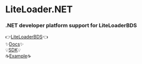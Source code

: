 # LiteLoader.NET
### .NET developer platform support for LiteLoaderBDS
👉[LiteLoaderBDS](https://github.com/LiteLDev/LiteLoaderBDS)👈  
✨[Docs](https://docs.litebds.com/en/#/DotNETPluginDevelopment/)✨  
💡[SDK](https://github.com/LiteLDev/LiteLoaderSDK.NET)💡  
☕[Example](https://github.com/LiteLDev-NET/LLNETExamplePlugins)☕
